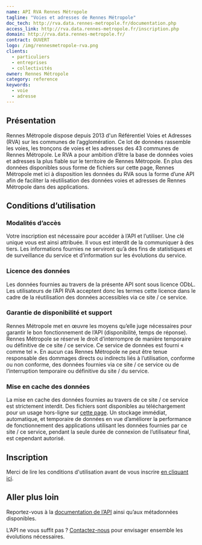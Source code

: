```yaml
---
name: API RVA Rennes Métropole
tagline: "Voies et adresses de Rennes Métropole"
doc_tech: http://rva.data.rennes-metropole.fr/documentation.php
access_link: http://rva.data.rennes-metropole.fr/inscription.php
domain: http://rva.data.rennes-metropole.fr/
contract: OUVERT
logo: /img/rennesmetropole-rva.png
clients:
  - particuliers
  - entreprises
  - collectivités
owner: Rennes Métropole
category: reference
keywords:
  - voie
  - adresse
---
```


## Présentation
Rennes Métropole dispose depuis 2013 d'un Référentiel Voies et Adresses (RVA) sur les communes de l’agglomération. Ce lot de données rassemble les voies, les tronçons de voies et les adresses des 43 communes de Rennes Métropole.
Le RVA a pour ambition d’être la base de données voies et adresses la plus fiable sur le territoire de Rennes Métropole.
En plus des données disponibles sous forme de fichiers sur cette page, Rennes Métropole met ici à disposition les données du RVA sous la forme d’une API afin de faciliter la réutilisation des données voies et adresses de Rennes Métropole dans des applications.

## Conditions d’utilisation

### Modalités d’accès
Votre inscription est nécessaire pour accéder à l’API et l’utiliser. Une clé unique vous est ainsi attribuée. Il vous est interdit de la communiquer à des tiers.
Les informations fournies ne serviront qu’à des fins de statistiques et de surveillance du service et d’information sur les évolutions du service.

### Licence des données
Les données fournies au travers de la présente API sont sous licence ODbL.
Les utilisateurs de l’API RVA acceptent donc les termes cette licence dans le cadre de la réutilisation des données accessibles via ce site / ce service.

### Garantie de disponibilité et support
Rennes Métropole met en œuvre les moyens qu’elle juge nécessaires pour garantir le bon fonctionnement de l’API (disponibilité, temps de réponse). Rennes Métropole se réserve le droit d’interrompre de manière temporaire ou définitive de ce site / ce service.
Ce service de données est fourni « comme tel ». En aucun cas Rennes Métropole ne peut être tenue responsable des dommages directs ou indirects liés à l’utilisation, conforme ou non conforme, des données fournies via ce site / ce service ou de l’interruption temporaire ou définitive du site / du service.

### Mise en cache des données
La mise en cache des données fournies au travers de ce site / ce service est strictement interdit. Des fichiers sont disponibles au téléchargement pour un usage hors-ligne sur [cette page](http://www.data.rennes-metropole.fr/les-donnees/catalogue/?tx_icsopendatastore_pi1%5buid%5d=217).
Un stockage immédiat, automatique, et temporaire de données en vue d’améliorer la performance de fonctionnement des applications utilisant les données fournies par ce site / ce service, pendant la seule durée de connexion de l’utilisateur final, est cependant autorisé.

## Inscription
Merci de lire les conditions d'utilisation avant de vous inscrire [en cliquant ici](http://rva.data.rennes-metropole.fr/inscription.php).


## Aller plus loin

Reportez-vous à la [documentation de l’API](http://rva.data.rennes-metropole.fr/documentation.php) ainsi qu’aux métadonnées disponibles.

L’API ne vous suffit pas ? [Contactez-nous](mailto:sigsupport@rennesmetropole.fr?subject=%5BAPI%20RVA%5D%20Contact) pour envisager ensemble les évolutions nécessaires.
